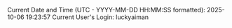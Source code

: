 Current Date and Time (UTC - YYYY-MM-DD HH:MM:SS formatted): 2025-10-06 19:23:57
Current User's Login: luckyaiman
